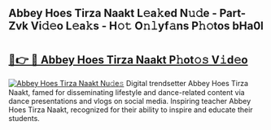 ## Abbey Hoes Tirza Naakt L𝚎a𝚔ed N𝚞𝚍e - Part-Zvk Vi𝚍𝚎o L𝚎a𝚔s - H𝚘𝚝 O𝚗𝚕yf𝚊ns P𝚑𝚘tos bHa0I

# <h2><a href="http://kf6tmxy.oniu.top/?m=Abbey+Hoes+Tirza+Naakt">🔗👉 🔴 Abbey Hoes Tirza Naakt P𝚑ot𝚘𝚜 V𝚒d𝚎o</a></h2>

[![Abbey Hoes Tirza Naakt Nu𝚍e𝚜](https://i.imgur.com/0qMVB7G.gif)](http://kf6tmxy.oniu.top/?m=Abbey+Hoes+Tirza+Naakt)
Digital trendsetter Abbey Hoes Tirza Naakt, famed for disseminating lifestyle and dance-related content via dance presentations and vlogs on social media. Inspiring teacher Abbey Hoes Tirza Naakt, recognized for their ability to inspire and educate their students.  
